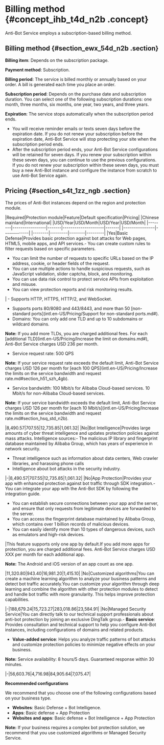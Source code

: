 # Billing method {#concept_ihb_t4d_n2b .concept}

Anti-Bot Service employs a subscription-based billing method.

## Billing method {#section_ewx_54d_n2b .section}

**Billing item**: Depends on the subscription package.

**Payment method**: Subscription.

**Billing period**: The service is billed monthly or annually based on your order. A bill is generated each time you place an order.

**Subscription period**: Depends on the purchase date and subscription duration. You can select one of the following subscription durations: one month, three months, six months, one year, two years, and three years.

**Expiration**: The service stops automatically when the subscription period ends.

-   You will receive reminder emails or texts seven days before the expiration date. If you do not renew your subscription before the expiration date, Anti-Bot Service will stop protecting your site when the subscription period ends.
-   After the subscription period ends, your Anti-Bot Service configurations will be retained for seven days. If you renew your subscription within these seven days, you can continue to use the previous configurations. If you do not renew your subscription within these seven days, you must buy a new Anti-Bot instance and configure the instance from scratch to use Anti-Bot Service again.

## Pricing {#section_s4t_1zz_ngb .section}

The prices of Anti-Bot instances depend on the region and protection module.

|Required|Protection module|Feature|Default specification|Pricing|
|Chinese mainland|International|
|USD/Year|USD/Month|USD/Year|USD/Month|
|--------|-----------------|-------|---------------------|-------|
|----------------|-------------|
|--------|---------|--------|---------|
|Yes|Basic Defense|Provides basic protection against bot attacks for Web pages, HTML5, mobile apps, and API services.-   You can create custom rules to filter requests based on specific parameters.
-   You can limit the number of requests to specific URLs based on the IP address, cookie, or header fields of the request.
-   You can use multiple actions to handle suspicious requests, such as JavaScript validation, slider captcha, block, and monitoring.
-   You can use data risk control to protect service APIs from exploitation and misuse.
-   You can view protection reports and risk monitoring results.

| -   Supports HTTP, HTTPS, HTTP/2, and WebSocket.
-   Supports ports 80/8080 and 443/8443, and more than 50 [non-standard ports](intl.en-US/Pricing/Support for non-standard ports.md#).
-   Domains: You can only add one TLD and up to 10 subdomains or wildcard domains.

**Note:** If you add more TLDs, you are charged additional fees. For each [additional TLD](intl.en-US/Pricing/Increase the limit on domains.md#), Anti-Bot Service charges USD 236 per month.

-   Service request rate: 500 QPS

**Note:** If your service request rate exceeds the default limit, Anti-Bot Service charges USD 126 per month for [each 100 QPS](intl.en-US/Pricing/Increase the limits on the service bandwidth and request rate.md#section_h51_szh_4gb).

-   Service bandwidth: 100 Mbit/s for Alibaba Cloud-based services. 10 Mbit/s for non-Alibaba Cloud-based services.

**Note:** If your service bandwidth exceeds the default limit, Anti-Bot Service charges USD 126 per month for [each 10 Mbit/s](intl.en-US/Pricing/Increase the limits on the service bandwidth and request rate.md#section_hsq_std_n2b).


 |8,490.57|707.55|12,735.85|1,061.32|
|No|Bot Intelligence|Provides large amounts of cyber threat intelligence and updates protection policies against mass attacks. Intelligence sources:-   The malicious IP library and fingerprint database maintained by Alibaba Group, which has years of experience in network security.
-   Threat intelligence such as information about data centers, Web crawler libraries, and harassing phone calls
-   Intelligence about bot attacks in the security industry.

|-|8,490.57|707.55|12,735.85|1,061.32|
|No|App Protection|Provides your app with enhanced protection against bot traffic through SDK integration.-   You can integrate your app with the Anti-Bot SDK by following the integration guide.
-   You can establish secure connections between your app and the server, and ensure that only requests from legitimate devices are forwarded to the server.
-   You can access the fingerprint database maintained by Alibaba Group, which contains over 1 billion records of malicious devices.
-   You can easily identify more than 10 types of dangerous devices, such as emulators and high-risk devices.

|This feature supports only one app by default.If you add more apps for protection, you are charged additional fees. Anti-Bot Service charges USD XXX per month for each additional app.

**Note:** The Android and iOS version of an app count as one app.

|11,320.80|943.40|16,981.20|1,415.10|
|No|Customized algorithms|You can create a machine learning algorithm to analyze your business patterns and detect bot traffic accurately.You can customize your algorithm through deep learning and combine the algorithm with other protection modules to detect and handle bot traffic with more granularity. This helps improve protection capabilities.

|-|188,679.24|15,723.27|283,018.86|23,584.91|
|No|Managed Security Service|You can directly talk to our technical support professionals about anti-bot protection by joining an exclusive DingTalk group.-   **Basic service**: Provides consultation and technical support to help you configure Anti-Bot instances, including configurations of domains and related products.
-   **Value-added service**: Helps you analyze traffic patterns of bot attacks and customize protection policies to minimize negative effects on your business.

**Note:** Service availability: 8 hours/5 days. Guaranteed response within 30 minutes.


|-|56,603.76|4,716.98|84,905.64|7,075.47|

**Recommended configurations**

We recommend that you choose one of the following configurations based on your business type.

-   **Websites**: Basic Defense + Bot Intelligence.
-   **Apps**: Basic defense + App Protection
-   **Websites and apps**: Basic defense + Bot Intelligence + App Protection

**Note:** If your business requires a complex bot protection solution, we recommend that you use customized algorithms or Managed Security Service.

